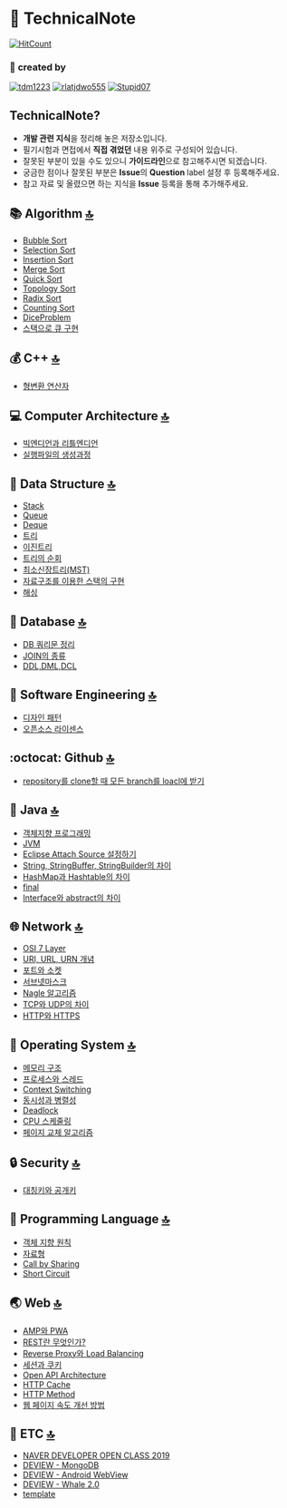 <a id="top">

</a>

:book: TechnicalNote
===
[![HitCount](http://hits.dwyl.io/jobhope/TechnicalNote.svg)](http://hits.dwyl.io/jobhope/TechnicalNote)
### :two_men_holding_hands: **created by** 
[![tdm1223](https://avatars1.githubusercontent.com/u/21440957?s=100&v=4)](https://github.com/tdm1223)
[![rlatjdwo555](https://avatars0.githubusercontent.com/u/28692938?s=100&v=4)](https://github.com/rlatjdwo555)
[![Stupid07](https://avatars1.githubusercontent.com/u/35564566?s=100&v=4)](https://github.com/Stupid07)

## TechnicalNote?
- **개발 관련 지식**을 정리해 놓은 저장소입니다.
- 필기시험과 면접에서 **직접 겪었던** 내용 위주로 구성되어 있습니다.
- 잘못된 부분이 있을 수도 있으니 **가이드라인**으로 참고해주시면 되겠습니다.
- 궁금한 점이나 잘못된 부분은 **Issue**의 **Question** label 설정 후 등록해주세요.
- 참고 자료 및 올렸으면 하는 지식을 **Issue** 등록을 통해 추가해주세요.

## :books: Algorithm [:top:](#top)
- [Bubble Sort](https://github.com/jobhope/TechnicalNote/blob/master/algorithm/BubbleSort.md)
- [Selection Sort](https://github.com/jobhope/TechnicalNote/blob/master/algorithm/SelectionSort.md)
- [Insertion Sort](https://github.com/jobhope/TechnicalNote/blob/master/algorithm/InsertionSort.md)
- [Merge Sort](https://github.com/jobhope/TechnicalNote/blob/master/algorithm/MergeSort.md)
- [Quick Sort](https://github.com/jobhope/TechnicalNote/blob/master/algorithm/QuickSort.md)
- [Topology Sort](https://github.com/jobhope/TechnicalNote/blob/master/algorithm/TopologySort.md)
- [Radix Sort](https://github.com/jobhope/TechnicalNote/blob/master/algorithm/RadixSort.md)
- [Counting Sort](https://github.com/jobhope/TechnicalNote/blob/master/algorithm/CountingSort.md)
- [DiceProblem](https://github.com/jobhope/TechnicalNote/blob/master/algorithm/DiceProblem.md)
- [스택으로 큐 구현](https://github.com/jobhope/TechnicalNote/blob/master/algorithm/%EC%8A%A4%ED%83%9D%EC%9C%BC%EB%A1%9C%20%ED%81%90%20%EA%B5%AC%ED%98%84.md)

## :moneybag: C++ [:top:](#top)
- [형변환 연산자](https://github.com/jobhope/TechnicalNote/blob/master/c%2B%2B/TypeCastingOperator.md)

## :computer: Computer Architecture [:top:](#top)
- [빅엔디언과 리틀엔디언](https://github.com/jobhope/TechnicalNote/blob/master/computer_architecture/%EB%B9%85%EC%97%94%EB%94%94%EC%96%B8%EA%B3%BC%20%EB%A6%AC%ED%8B%80%EC%97%94%EB%94%94%EC%96%B8.md)
- [실행파일의 생성과정](https://github.com/jobhope/TechnicalNote/blob/master/computer_architecture/ExecutionProcess.md)

## :evergreen_tree: Data Structure [:top:](#top)
- [Stack](https://github.com/jobhope/TechnicalNote/blob/master/data_structure/Stack.md)
- [Queue](https://github.com/jobhope/TechnicalNote/blob/master/data_structure/Queue.md)
- [Deque](https://github.com/jobhope/TechnicalNote/blob/master/data_structure/Deque.md)
- [트리](https://github.com/jobhope/TechnicalNote/blob/master/data_structure/Tree.md)
- [이진트리](https://github.com/jobhope/TechnicalNote/blob/master/data_structure/%EC%9D%B4%EC%A7%84%ED%8A%B8%EB%A6%AC.md)
- [트리의 순회](https://github.com/jobhope/TechnicalNote/blob/master/data_structure/%ED%8A%B8%EB%A6%AC%EC%9D%98%20%EC%88%9C%ED%9A%8C.md)
- [최소신장트리(MST)](https://github.com/jobhope/TechnicalNote/blob/master/data_structure/MST.md)
- [자료구조를 이용한 스택의 구현](https://github.com/jobhope/TechnicalNote/blob/master/data_structure/%EC%9E%90%EB%A3%8C%EA%B5%AC%EC%A1%B0%EB%A5%BC%20%EC%9D%B4%EC%9A%A9%ED%95%9C%20%EC%8A%A4%ED%83%9D%EC%9D%98%20%EA%B5%AC%ED%98%84.md)
- [해싱](https://github.com/jobhope/TechnicalNote/blob/master/data_structure/Hashing.md)


## :floppy_disk: Database [:top:](#top)
- [DB 쿼리문 정리](https://github.com/jobhope/TechnicalNote/blob/master/database/DB%20%EC%BF%BC%EB%A6%AC%EB%AC%B8%20%EC%A0%95%EB%A6%AC.md)
- [JOIN의 종류](https://github.com/jobhope/TechnicalNote/blob/master/database/JOIN%EC%9D%98%20%EC%A2%85%EB%A5%98.md)
- [DDL,DML,DCL](https://github.com/jobhope/TechnicalNote/blob/master/database/DDL%2CDML%2CDCL.md)

## :hammer: Software Engineering [:top:](#top)
- [디자인 패턴](https://github.com/jobhope/TechnicalNote/blob/master/software_engineering/Design%20Pattern.md)
- [오픈소스 라이센스](https://github.com/jobhope/TechnicalNote/blob/master/software_engineering/Opensource%20license.md)

## :octocat: Github [:top:](#top)
- [repository를 clone할 때 모든 branch를 loacl에 받기](https://github.com/jobhope/TechnicalNote/blob/master/github/CloneRepository.md)

## :lips: Java [:top:](#top)
- [객체지향 프로그래밍](https://github.com/jobhope/TechnicalNote/blob/master/programming_language/OOP.md)
- [JVM](https://github.com/jobhope/TechnicalNote/blob/master/java/JVM.md)
- [Eclipse Attach Source 설정하기](https://github.com/jobhope/TechnicalNote/blob/master/java/Eclipse%20Attach%20Source%20%EC%84%A4%EC%A0%95.md)
- [String, StringBuffer, StringBuilder의 차이](https://github.com/jobhope/TechnicalNote/blob/master/java/String%2C%20StringBuffer%2C%20StringBuilder%EC%9D%98%20%EC%B0%A8%EC%9D%B4.md)
- [HashMap과 Hashtable의 차이](https://github.com/jobhope/TechnicalNote/blob/master/java/HashMap%EA%B3%BC%20HashTable%EC%9D%98%20%EC%B0%A8%EC%9D%B4.md)
- [final](https://github.com/jobhope/TechnicalNote/blob/master/java/final.md)
- [Interface와 abstract의 차이](https://github.com/jobhope/TechnicalNote/blob/master/java/InterfaceAndAbstract.md)


## :globe_with_meridians: Network [:top:](#top)
- [OSI 7 Layer](https://github.com/jobhope/TechnicalNote/blob/master/network/OSI7layer.md)
- [URI, URL, URN 개념](https://github.com/jobhope/TechnicalNote/blob/master/network/URI%2C%20URL%2C%20URN%20%EA%B0%9C%EB%85%90.md)
- [포트와 소켓](https://github.com/jobhope/TechnicalNote/blob/master/network/%ED%8F%AC%ED%8A%B8%EC%99%80%20%EC%86%8C%EC%BC%93.md)
- [서브넷마스크](https://github.com/jobhope/TechnicalNote/blob/master/network/SubnetMask.md)
- [Nagle 알고리즘](https://github.com/jobhope/TechnicalNote/blob/master/network/Nagle.md)
- [TCP와 UDP의 차이](https://github.com/jobhope/TechnicalNote/blob/master/network/TCPAndUDP.md)
- [HTTP와 HTTPS](https://github.com/jobhope/TechnicalNote/blob/master/network/HTTPAndHTTPS.md)

## :bus: Operating System [:top:](#top)
- [메모리 구조](https://github.com/jobhope/TechnicalNote/blob/master/operating_system/MemoryStructure.md)
- [프로세스와 스레드](https://github.com/jobhope/TechnicalNote/blob/master/operating_system/%ED%94%84%EB%A1%9C%EC%84%B8%EC%8A%A4%EC%99%80%20%EC%8A%A4%EB%A0%88%EB%93%9C.md)
- [Context Switching](https://github.com/jobhope/TechnicalNote/blob/master/operating_system/ContextSwitching.md)
- [동시성과 병렬성](https://github.com/jobhope/TechnicalNote/blob/master/operating_system/%EB%8F%99%EC%8B%9C%EC%84%B1%EA%B3%BC%20%EB%B3%91%EB%A0%AC%EC%84%B1.md)
- [Deadlock](https://github.com/jobhope/TechnicalNote/blob/master/operating_system/Deadlock.md)
- [CPU 스케줄링](https://github.com/jobhope/TechnicalNote/blob/master/operating_system/CPUScheduling.md)
- [페이지 교체 알고리즘](https://github.com/jobhope/TechnicalNote/blob/master/operating_system/%ED%8E%98%EC%9D%B4%EC%A7%80%20%EA%B5%90%EC%B2%B4%20%EC%95%8C%EA%B3%A0%EB%A6%AC%EC%A6%98.md)

## :lock: Security [:top:](#top)
- [대칭키와 공개키](https://github.com/jobhope/TechnicalNote/blob/master/security/encryptionKey.md)


## :speech_balloon: Programming Language [:top:](#top)
- [객체 지향 원칙](https://github.com/jobhope/TechnicalNote/blob/master/programming_language/%EA%B0%9D%EC%B2%B4%20%EC%A7%80%ED%96%A5%20%EC%9B%90%EC%B9%99.md)
- [자료형](https://github.com/jobhope/TechnicalNote/blob/master/programming_language/%EC%9E%90%EB%A3%8C%ED%98%95.md)
- [Call by Sharing](https://github.com/jobhope/TechnicalNote/blob/master/programming_language/call-by-sharing.md)
- [Short Circuit](https://github.com/jobhope/TechnicalNote/blob/master/programming_language/ShortCircuit.md)

## :earth_asia: Web [:top:](#top)
- [AMP와 PWA](https://github.com/jobhope/TechnicalNote/blob/master/web/AMP%EC%99%80PWA.md)
- [REST란 무엇인가?](https://github.com/jobhope/TechnicalNote/blob/master/web/REST%EB%9E%80%20%EB%AC%B4%EC%97%87%EC%9D%B8%EA%B0%80.md)
- [Reverse Proxy와 Load Balancing](https://github.com/jobhope/TechnicalNote/blob/master/web/ReverseProxyAndLoadBalancing.md)
- [세션과 쿠키](https://github.com/jobhope/TechnicalNote/blob/master/web/SessionAndCookie.md)
- [Open API Architecture](https://github.com/jobhope/TechnicalNote/blob/master/web/OpenAPIArchitecture.md)
- [HTTP Cache](https://github.com/jobhope/TechnicalNote/blob/master/web/HttpCache.md)
- [HTTP Method](https://github.com/jobhope/TechnicalNote/blob/master/web/HTTPMethod.md)
- [웹 페이지 속도 개선 방법](https://github.com/jobhope/TechnicalNote/blob/master/web/PageSpeedInsights.md)


## :guitar: ETC [:top:](#top)
- [NAVER DEVELOPER OPEN CLASS 2019](https://github.com/jobhope/TechnicalNote/blob/master/etc/NAVER_DEVELOPER_OPEN_CLASS_2019.md)
- [DEVIEW - MongoDB](https://github.com/jobhope/TechnicalNote/blob/master/etc/DEVIEW_MongoDB.md)
- [DEVIEW - Android WebView](https://github.com/jobhope/TechnicalNote/blob/master/etc/DEVIEW_WebView.md)
- [DEVIEW - Whale 2.0](https://github.com/jobhope/TechnicalNote/blob/master/etc/DEVIEW_Whale.md)
- [template](https://github.com/jobhope/TechnicalNote/blob/master/etc/template.md)
